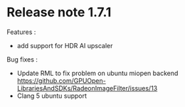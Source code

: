 # Release note 1.7.1
Features :
* add support for HDR AI upscaler

Bug fixes :
* Update RML to fix problem on ubuntu miopen backend https://github.com/GPUOpen-LibrariesAndSDKs/RadeonImageFilter/issues/13
* Clang 5 ubuntu support

